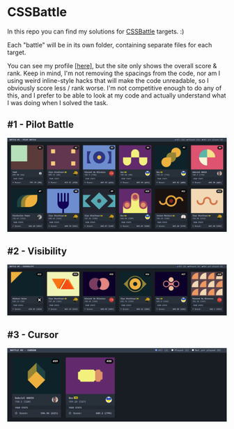# CSSBattle
In this repo you can find my solutions for [CSSBattle](https://cssbattle.dev/) targets. :)

Each "battle" will be in its own folder, containing separate files for each target.

You can see my profile [[here]](https://cssbattle.dev/player/d0t), but the site only shows the overall score & rank. Keep in mind, I'm not removing the spacings from the code, nor am I using weird inline-style hacks that will make the code unreadable, so I obviously score less / rank worse. I'm not competitive enough to do any of this, and I prefer to be able to look at my code and actually understand what I was doing when I solved the task.

## #1 - Pilot Battle
![#1 - Pilot Battle](https://raw.githubusercontent.com/d-0-t/css-battle/main/images/01_Pilot_Battle.png)

## #2 - Visibility
![#2 - Visibility](https://raw.githubusercontent.com/d-0-t/css-battle/main/images/02_Visibility.png)

## #3 - Cursor
![#3 - Cursor](https://raw.githubusercontent.com/d-0-t/css-battle/main/images/03_Cursor.png)
